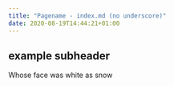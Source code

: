 ```yaml
---
title: "Pagename - index.md (no underscore)"
date: 2020-08-19T14:44:21+01:00
---
```


## example subheader

Whose face was white as snow